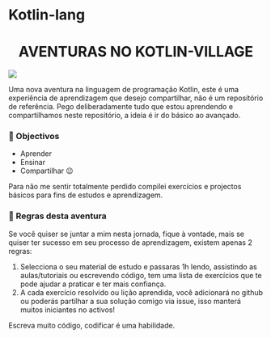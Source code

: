 # Kotlin-lang

<h1 align="center"><strong> AVENTURAS NO KOTLIN-VILLAGE </strong></h1>

<img src = "https://github.com/an-jorge/Learning-Kotlin/blob/master/Playground/4%20-%20Assets/Kotlin-logo.png">
 
Uma nova aventura na linguagem de programação Kotlin, este é uma experiência de aprendizagem que desejo compartilhar, não é um repositório de referência.
Pego deliberadamente tudo que estou aprendendo e compartilhamos neste repositório, a ideia é ir do básico ao avançado.

### :dart: Objectivos
 - Aprender
 - Ensinar
 - Compartilhar :wink:
 
Para não me sentir totalmente perdido compilei exercícios e projectos básicos para fins de estudos e aprendizagem.

### :vertical_traffic_light: Regras desta aventura

Se você quiser se juntar a mim nesta jornada, fique à vontade, mais se quiser ter sucesso em seu processo de aprendizagem, existem apenas 2 regras:

1. Selecciona o seu material de estudo e passaras 1h lendo, assistindo as aulas/tutoriais ou escrevendo código, tem uma lista de exercícios que te pode ajudar a praticar e ter mais confiança.
2. A cada exercício resolvido ou lição aprendida, você adicionará no github ou poderás partilhar a sua solução comigo via issue, isso manterá muitos iniciantes no activos!





Escreva muito código, codificar é uma habilidade.
